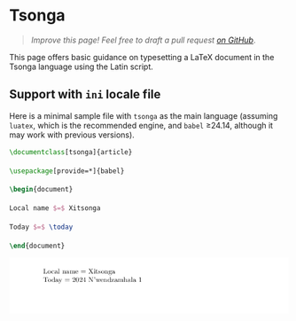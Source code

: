 # Tsonga

<blockquote>
  <p><em>Improve this page! Feel free to draft a pull request <a href="https://github.com/latex3/babel/tree/docs/docs">on GitHub</a></em>.</p>
</blockquote>

This page offers basic guidance on typesetting a LaTeX document in the
Tsonga language using the Latin script.

## Support with `ini` locale file

Here is a minimal sample file with `tsonga` as the main language
(assuming `luatex`, which is the recommended engine, and `babel` ≥24.14,
although it may work with previous versions).

```tex
\documentclass[tsonga]{article}

\usepackage[provide=*]{babel}

\begin{document}

Local name $=$ Xitsonga

Today $=$ \today

\end{document}
```

![](../media/locale-tsonga.png)